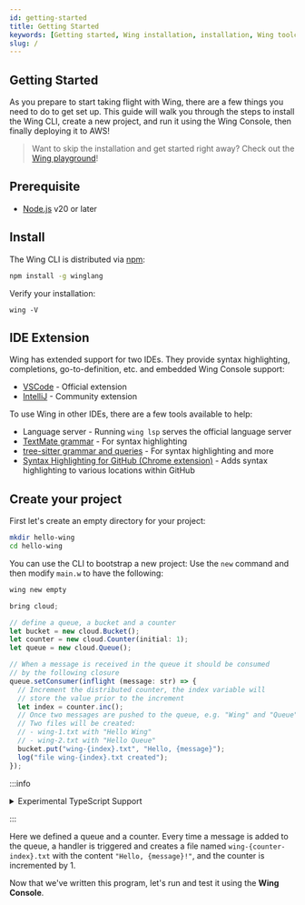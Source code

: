 ```yaml
---
id: getting-started
title: Getting Started
keywords: [Getting started, Wing installation, installation, Wing toolchain]
slug: /
---
```


## Getting Started

As you prepare to start taking flight with Wing, there are a few things you need to do to get set up. This guide will walk you through the steps to install the Wing CLI, create a new project, and run it using the Wing Console, then finally deploying it to AWS!

> Want to skip the installation and get started right away? Check out the [Wing playground](https://www.winglang.io/play/)!

## Prerequisite

* [Node.js](https://nodejs.org/en/) v20 or later

## Install

The Wing CLI is distributed via [npm](https://www.npmjs.com/package/winglang):

```sh
npm install -g winglang
```

Verify your installation:
```
wing -V
```

## IDE Extension

Wing has extended support for two IDEs. They provide syntax highlighting, completions, go-to-definition, etc. and embedded Wing Console support:

- [VSCode](https://marketplace.visualstudio.com/items?itemName=Monada.vscode-wing) - Official extension
- [IntelliJ](https://plugins.jetbrains.com/plugin/22353-wing) - Community extension

To use Wing in other IDEs, there are a few tools available to help:

- Language server - Running `wing lsp` serves the official language server
- [TextMate grammar](https://github.com/winglang/wing/blob/main/apps/vscode-wing/syntaxes/wing.tmLanguage.json) - For syntax highlighting
- [tree-sitter grammar and queries](https://github.com/winglang/wing/tree/main/libs/tree-sitter-wing) - For syntax highlighting and more
- [Syntax Highlighting for GitHub (Chrome extension)](https://chromewebstore.google.com/detail/winglang-syntax-hightligh/gjnleleianfjpmckmmdeahlklhcdlakj) - Adds syntax highlighting to various locations within GitHub

## Create your project

First let's create an empty directory for your project:

```sh
mkdir hello-wing
cd hello-wing
```

You can use the CLI to bootstrap a new project: Use the `new` command and then modify `main.w` to have the following:

```sh
wing new empty
```

```js
bring cloud;

// define a queue, a bucket and a counter
let bucket = new cloud.Bucket();
let counter = new cloud.Counter(initial: 1);
let queue = new cloud.Queue();

// When a message is received in the queue it should be consumed
// by the following closure
queue.setConsumer(inflight (message: str) => {
  // Increment the distributed counter, the index variable will 
  // store the value prior to the increment
  let index = counter.inc();
  // Once two messages are pushed to the queue, e.g. "Wing" and "Queue".
  // Two files will be created:
  // - wing-1.txt with "Hello Wing"
  // - wing-2.txt with "Hello Queue"
  bucket.put("wing-{index}.txt", "Hello, {message}");
  log("file wing-{index}.txt created");
});
```

:::info

<details><summary>Experimental TypeScript Support</summary>

If you'd like to use TypeScript instead of winglang, you can add the `--language ts` flag when creating a new project:

```sh
wing new empty --language ts
```

Then modify `main.ts` to have the following, equivalent to the above winglang code:

```ts
import { main, cloud, lift } from "@wingcloud/framework";

main((root) => {
  const bucket = new cloud.Bucket(root, "Bucket");
  const counter = new cloud.Counter(root, "Counter");
  const queue = new cloud.Queue(root, "Queue");

  queue.setConsumer(
    lift({ bucket, counter }).inflight(async ({ bucket, counter }, message) => {
      const index = await counter.inc();
      await bucket.put(`wing-${index}.txt`, `Hello, ${message}`);
      console.log(`file wing-${index}.txt created`);
    })
  );
});
```

The rest of the starting guide will be the same!
See [here](../09-typescript/index.md) for more information on using TypeScript with Wing.
  
</details>

:::

Here we defined a queue and a counter. Every time a message is added to the queue, a handler is triggered and creates a file named `wing-{counter-index}.txt` with the content `"Hello, {message}!"`, and the counter is incremented by 1.

Now that we've written this program, let's run and test it using the **Wing Console**.
